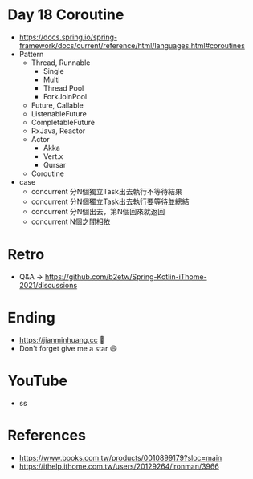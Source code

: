 # Day 18 Coroutine
* https://docs.spring.io/spring-framework/docs/current/reference/html/languages.html#coroutines
* Pattern
  * Thread, Runnable
    * Single
    * Multi
    * Thread Pool
    * ForkJoinPool 
  * Future, Callable
  * ListenableFuture
  * CompletableFuture
  * RxJava, Reactor
  * Actor
    * Akka
    * Vert.x
    * Qursar
  * Coroutine
* case
  * concurrent 分N個獨立Task出去執行不等待結果
  * concurrent 分N個獨立Task出去執行要等待並總結
  * concurrent 分N個出去，第N個回來就返回
  * concurrent N個之間相依

# Retro
* Q&A -> https://github.com/b2etw/Spring-Kotlin-iThome-2021/discussions

# Ending
* https://jianminhuang.cc 🌈
* Don't forget give me a star 😄

# YouTube
* ss

# References
* https://www.books.com.tw/products/0010899179?sloc=main
* https://ithelp.ithome.com.tw/users/20129264/ironman/3966

